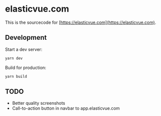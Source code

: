 # elasticvue.com

This is the sourcecode for [https://elasticvue.com](https://elasticvue.com).

## Development

Start a dev server:

```bash
yarn dev
```

Build for production:

```bash
yarn build
```


## TODO

* Better quality screenshots
* Call-to-action button in navbar to app.elasticvue.com